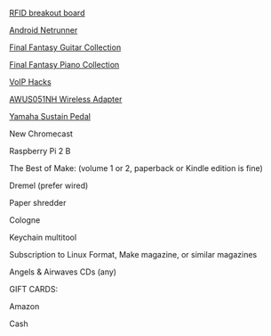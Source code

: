 [RFID breakout board](http://www.adafruit.com/product/364)

[Android Netrunner](www.amazon.com/Android-Netrunner-The-Card-Game/dp/1616614609/)

[Final Fantasy Guitar Collection](http://www.amazon.com/Final-Fantasy-Guitar-Solo-Collection/dp/4285132869/)

[Final Fantasy Piano Collection](http://www.amazon.com/Final-Fantasy-Piano-Collection-Sheet/dp/4636252624/)

[VoIP Hacks](http://www.amazon.com/VoIP-Hacks-Tools-Internet-Telephony-ebook/dp/B002SR2QJG/)

[AWUS051NH Wireless Adapter](http://www.amazon.com/Alfa-AWUS051NH-802-11a-Wireless-9dBi/dp/B003YH1X48)

[Yamaha Sustain Pedal](http://www.amazon.com/Yamaha-FC4-Piano-Style-Sustain/dp/B0002F52EW/)

New Chromecast

Raspberry Pi 2 B

The Best of Make: (volume 1 or 2, paperback or Kindle edition is fine)

Dremel (prefer wired)

Paper shredder

Cologne

Keychain multitool

Subscription to Linux Format, Make magazine, or similar magazines

Angels & Airwaves CDs (any)

GIFT CARDS:

Amazon

Cash
